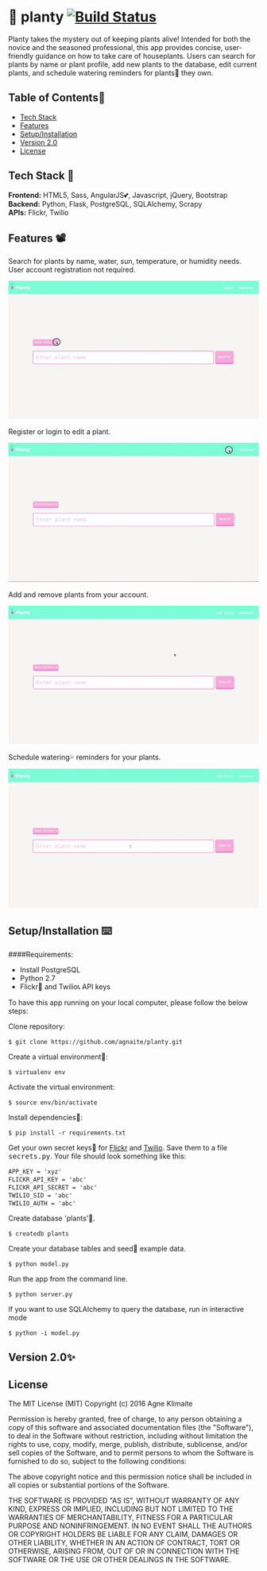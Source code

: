 #  🌱 planty  [![Build Status](https://travis-ci.org/agnaite/planty.svg?branch=master)](https://travis-ci.org/agnaite/planty)



Planty takes the mystery out of keeping plants alive! Intended for both the novice and the seasoned professional, this app provides concise, user-friendly guidance on how to take care of houseplants. Users can search for plants by name or plant profile, add new plants to the database, edit current plants, and schedule watering reminders for plants🍃 they own.

## Table of Contents🐛

* [Tech Stack](#tech-stack)
* [Features](#features)
* [Setup/Installation](#installation)
* [Version 2.0](#future)
* [License](#license)

## <a name="tech-stack"></a>Tech Stack 📡

__Frontend:__ HTML5, Sass, AngularJS💕, Javascript, jQuery, Bootstrap <br/>
__Backend:__ Python, Flask, PostgreSQL, SQLAlchemy, Scrapy <br/>
__APIs:__ Flickr, Twilio <br/>

## <a name="features"></a>Features 📽

Search for plants by name, water, sun, temperature, or humidity needs. User account registration not required.
  
![Plant Search Logged out](/static/img/_readme-img/search-loggedout.gif)

Register or login to edit a plant.
  
![Edit Plant](/static/img/_readme-img/edit-plant.gif)

Add and remove plants from your account.
  
![Add Plant](/static/img/_readme-img/adding-plant.gif)

Schedule watering💦 reminders for your plants.
  
![Schedule Reminder](/static/img/_readme-img/scheduling-reminder.gif)

## <a name="installation"></a>Setup/Installation ⌨️

####Requirements:

- Install PostgreSQL
- Python 2.7
- Flickr📸 and Twilio📞 API keys

To have this app running on your local computer, please follow the below steps:

Clone repository:
```
$ git clone https://github.com/agnaite/planty.git
```
Create a virtual environment🔮:
```
$ virtualenv env
```
Activate the virtual environment:
```
$ source env/bin/activate
```
Install dependencies🔗:
```
$ pip install -r requirements.txt
```
Get your own secret keys🔑 for [Flickr](https://www.flickr.com/services/developer) and [Twilio](https://www.twilio.com/doers). Save them to a file <kbd>secrets.py</kbd>. Your file should look something like this:
```
APP_KEY = 'xyz'
FLICKR_API_KEY = 'abc'
FLICKR_API_SECRET = 'abc'
TWILIO_SID = 'abc'
TWILIO_AUTH = 'abc'
```
Create database 'plants'🌿.
```
$ createdb plants
```
Create your database tables and seed🌱 example data.
```
$ python model.py
```
Run the app from the command line.
```
$ python server.py
```
If you want to use SQLAlchemy to query the database, run in interactive mode
```
$ python -i model.py
```

## <a name="future"></a>Version 2.0✨

## <a name="license"></a>License

The MIT License (MIT)
Copyright (c) 2016 Agne Klimaite 

Permission is hereby granted, free of charge, to any person obtaining a copy of
this software and associated documentation files (the "Software"), to deal in
the Software without restriction, including without limitation the rights to
use, copy, modify, merge, publish, distribute, sublicense, and/or sell copies
of the Software, and to permit persons to whom the Software is furnished to do
so, subject to the following conditions:

The above copyright notice and this permission notice shall be included in all
copies or substantial portions of the Software.

THE SOFTWARE IS PROVIDED "AS IS", WITHOUT WARRANTY OF ANY KIND, EXPRESS OR
IMPLIED, INCLUDING BUT NOT LIMITED TO THE WARRANTIES OF MERCHANTABILITY,
FITNESS FOR A PARTICULAR PURPOSE AND NONINFRINGEMENT. IN NO EVENT SHALL THE
AUTHORS OR COPYRIGHT HOLDERS BE LIABLE FOR ANY CLAIM, DAMAGES OR OTHER
LIABILITY, WHETHER IN AN ACTION OF CONTRACT, TORT OR OTHERWISE, ARISING FROM,
OUT OF OR IN CONNECTION WITH THE SOFTWARE OR THE USE OR OTHER DEALINGS IN THE
SOFTWARE.
